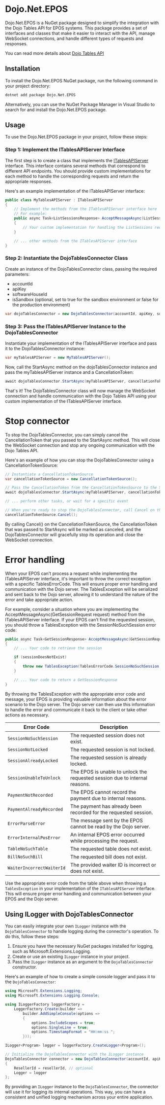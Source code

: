 # Dojo.Net.EPOS

Dojo.Net.EPOS is a NuGet package designed to simplify the integration with the Dojo Tables API for EPOS systems. This package provides a set of interfaces and classes that make it easier to interact with the API, manage WebSocket connections, and handle different types of requests and responses.

You can read more details about [Dojo Tables API](https://docs.dojo.tech/tables/)

## Installation
To install the Dojo.Net.EPOS NuGet package, run the following command in your project directory:

```sh
dotnet add package Dojo.Net.EPOS
```

Alternatively, you can use the NuGet Package Manager in Visual Studio to search for and install the Dojo.Net.EPOS package.

## Usage
To use the Dojo.Net.EPOS package in your project, follow these steps:

### Step 1: Implement the ITablesAPIServer Interface
The first step is to create a class that implements the [ITablesAPIServer](./src/Dojo.Net.EPOS.Server/ITablesAPIServer.cs) interface. This interface contains several methods that correspond to different API endpoints. You should provide custom implementations for each method to handle the corresponding requests and return the appropriate responses.

Here's an example implementation of the ITablesAPIServer interface:

```csharp
public class MyTablesAPIServer : ITablesAPIServer
{
    // Implement the methods from the ITablesAPIServer interface here
    // For example:
    public async Task<ListSessionsResponse> AcceptMessageAsync(ListSessionsRequest request)
    {
        // Your custom implementation for handling the ListSessions request
    }

    // ... other methods from the ITablesAPIServer interface
}
```

### Step 2: Instantiate the DojoTablesConnector Class
Create an instance of the DojoTablesConnector class, passing the required parameters:
* accountId
* apiKey
* softwareHouseId
* isSandbox (optional, set to true for the sandbox environment or false for the production environment)

```csharp
var dojoTablesConnector = new DojoTablesConnector(accountId, apiKey, softwareHouseId, isSandbox);
```

### Step 3: Pass the ITablesAPIServer Instance to the DojoTablesConnector
Instantiate your implementation of the ITablesAPIServer interface and pass it to the DojoTablesConnector instance:

```csharp
var myTablesAPIServer = new MyTablesAPIServer();
```
Now, call the StartAsync method on the dojoTablesConnector instance and pass the myTablesAPIServer instance and a CancellationToken:

```csharp
await dojoTablesConnector.StartAsync(myTablesAPIServer, cancellationToken);
```

That's it! The DojoTablesConnector class will now manage the WebSocket connection and handle communication with the Dojo Tables API using your custom implementation of the ITablesAPIServer interface.

# Stop connector
To stop the DojoTablesConnector, you can simply cancel the CancellationToken that you passed to the StartAsync method. This will close the WebSocket connection and stop any ongoing communication with the Dojo Tables API.

Here's an example of how you can stop the DojoTablesConnector using a CancellationTokenSource:

```csharp
// Instantiate a CancellationTokenSource
var cancellationTokenSource = new CancellationTokenSource();

// Pass the CancellationToken from the CancellationTokenSource to the StartAsync method
await dojoTablesConnector.StartAsync(myTablesAPIServer, cancellationTokenSource.Token);

// ... perform other tasks, or wait for a specific event

// When you're ready to stop the DojoTablesConnector, call Cancel on the CancellationTokenSource
cancellationTokenSource.Cancel();
```

By calling Cancel() on the CancellationTokenSource, the CancellationToken that was passed to StartAsync will be marked as canceled, and the DojoTablesConnector will gracefully stop its operation and close the WebSocket connection.

# Error handling
When your EPOS can't process a request while implementing the ITablesAPIServer interface, it's important to throw the correct exception with a specific TablesErrorCode. This will ensure proper error handling and communication with the Dojo server. The TablesException will be serialized and sent back to the Dojo server, allowing it to understand the nature of the error and take appropriate action.

For example, consider a situation where you are implementing the AcceptMessageAsync(GetSessionRequest request) method from the ITablesAPIServer interface. If your EPOS can't find the requested session, you should throw a TablesException with the SessionNoSuchSession error code:

```csharp
public async Task<GetSessionResponse> AcceptMessageAsync(GetSessionRequest request)
{
    // ... Your code to retrieve the session

    if (sessionDoesNotExist)
    {
        throw new TablesException(TablesErrorCode.SessionNoSuchSession, "The requested session does not exist.");
    }

    // ... Your code to return a GetSessionResponse
}
```
By throwing the TablesException with the appropriate error code and message, your EPOS is providing valuable information about the error scenario to the Dojo server. The Dojo server can then use this information to handle the error and communicate it back to the client or take other actions as necessary.

| Error Code                 | Description                                                                                                                                                   |
|----------------------------|---------------------------------------------------------------------------------------------------------------------------------------------------------------|
| `SessionNoSuchSession`     | The requested session does not exist.                                                                                             |
| `SessionNotLocked`         | The requested session is not locked.                                                                                              |
| `SessionAlreadyLocked`     | The requested session is already locked.                                                                                          |
| `SessionUnableToUnlock`    | The EPOS is unable to unlock the requested session due to internal reasons.                                                       |
| `PaymentNotRecorded`       | The EPOS cannot record the payment due to internal reasons.                                                                      |
| `PaymentAlreadyRecorded`   | The payment has already been recorded for the requested session.                                                                 |
| `ErrorParseError`          | The message sent by the EPOS cannot be read by the Dojo server.                                                                  |
| `ErrorInternalPosError`    | An internal EPOS error occurred while processing the request.                                                                    |
| `TableNoSuchTable`         | The requested table does not exist.                                                                                              |
| `BillNoSuchBill`           | The requested bill does not exist.                                                                                               |
| `WaiterIncorrectWaiterId`  | The provided waiter ID is incorrect or does not exist.                                                                           |

Use the appropriate error code from the table above when throwing a `TablesException` in your implementation of the `ITablesAPIServer` interface. This will ensure proper error handling and communication between your EPOS and the Dojo server.

## Using ILogger with DojoTablesConnector

You can easily integrate your own `ILogger` instance with the `DojoTablesConnector` to handle logging during the connector's operation. To do this, follow these steps:

1. Ensure you have the necessary NuGet packages installed for logging, such as Microsoft.Extensions.Logging.
2. Create or use an existing `ILogger` instance in your project.
3. Pass the `ILogger` instance as an argument to the `DojoTablesConnector` constructor.

Here's an example of how to create a simple console logger and pass it to the `DojoTablesConnector`:

```csharp
using Microsoft.Extensions.Logging;
using Microsoft.Extensions.Logging.Console;

using ILoggerFactory loggerFactory =
    LoggerFactory.Create(builder =>
        builder.AddSimpleConsole(options =>
        {
            options.IncludeScopes = true;
            options.SingleLine = true;
            options.TimestampFormat = "HH:mm:ss ";
        }));

ILogger<Program> logger = loggerFactory.CreateLogger<Program>();

// Initialize the DojoTablesConnector with the ILogger instance
DojoTablesConnector connector = new DojoTablesConnector(accountId, apiKey, softwareHouseId, isSandbox)
{
    ResellerId = resellerId, // optional    
    Logger = logger 
};
```

By providing an `ILogger` instance to the `DojoTablesConnector`, the connector will use it for logging its internal operations. This way, you can have a consistent and unified logging mechanism across your entire application.